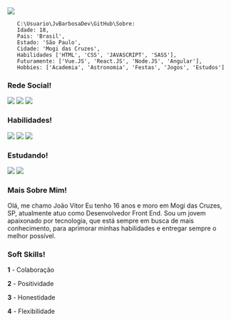 <div>
   <img src="https://cdn.discordapp.com/attachments/1013224315036119050/1019317924839821453/new-tecnologia.jpg">
<div>

```
   C:\Usuario\JvBarbosaDev\GitHub\Sobre:
   Idade: 18,
   Pais: 'Brasil',
   Estado: 'São Paulo',
   Cidade: 'Mogi das Cruzes',
   Habilidades ['HTML', 'CSS', 'JAVASCRIPT', 'SASS'],
   Futuramente: ['Vue.JS', 'React.JS', 'Node.JS', 'Angular'],
   Hobbies: ['Academia', 'Astronomia', 'Festas', 'Jogos', 'Estudos']
```

   
  ### Rede Social!
  
<div> 
  <a href="https://www.linkedin.com/in/jo%C3%A3o-vitor-a23584246/" target="_blank"><img src="https://img.shields.io/badge/-LinkedIn-%230077B5?style=for-the-badge&logo=linkedin&logoColor=white" target="_blank"></a> 
  <a href="https://instagram.com/vitordazl_" target="_blank"><img src="https://img.shields.io/badge/-Instagram-%23E4405F?style=for-the-badge&logo=instagram&logoColor=white" target="_blank"></a>
    <a href="https://portfolio-joaovitor.netlify.app/" target="_blank"><img src="https://img.shields.io/badge/Portfólio-FF0000?style=for-the-badge&logoColor=white" target="_blank"></a>

</div>

 ### Habilidades!
 
<div>
 
<img src="https://img.shields.io/badge/HTML5-E34F26?style=for-the-badge&logo=html5&logoColor=white" target="_blank">
<img src="https://img.shields.io/badge/CSS3-1572B6?style=for-the-badge&logo=css3&logoColor=white" target="_blank">
<img src="https://img.shields.io/badge/JavaScript-F7DF1E?style=for-the-badge&logo=javascript&logoColor=black" target="_blank">
 
 </div>
 
 ### Estudando!
  
  </div>
  
<img src="https://img.shields.io/badge/vuejs-%2335495e.svg?style=for-the-badge&logo=vuedotjs&logoColor=%234FC08D" target="_blank">
<img src="https://img.shields.io/badge/figma-%23F24E1E.svg?style=for-the-badge&logo=figma&logoColor=white" target="_blank">
  
  </div>
  
 ### Mais Sobre Mim!

<p>
Olá, me chamo João Vitor Eu tenho 16 anos e moro em Mogi das Cruzes, SP, atualmente atuo como Desenvolvedor Front End. Sou um jovem apaixonado por           tecnologia, que está sempre em busca de mais conhecimento, para aprimorar minhas habilidades e entregar sempre o melhor possível.

 ### Soft Skills!

<p>

<b>1</b> - Colaboração

<b>2</b> - Positividade

<b>3</b> - Honestidade

<b>4</b> - Flexibilidade

<p>
 
